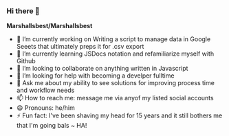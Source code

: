 ### Hi there 👋

**Marshallsbest/Marshallsbest** 

- 🔭 I’m currently working on Writing a script to manage data in Google Seeets that ultimately preps it for .csv export
- 🌱 I’m currently learning JSDocs notation and refamiliarize myself with Github
- 👯 I’m looking to collaborate on anything written in Javascript 
- 🤔 I’m looking for help with becoming a develper fulltime
- 💬 Ask me about my ability to see solutions for improving process time and workflow needs
- 📫 How to reach me: message me via anyof my listed social accounts
- 😄 Pronouns: he/him
- ⚡ Fun fact: I've been shaving my head for 15 years and it still bothers me that I'm going bals ~ HA!
